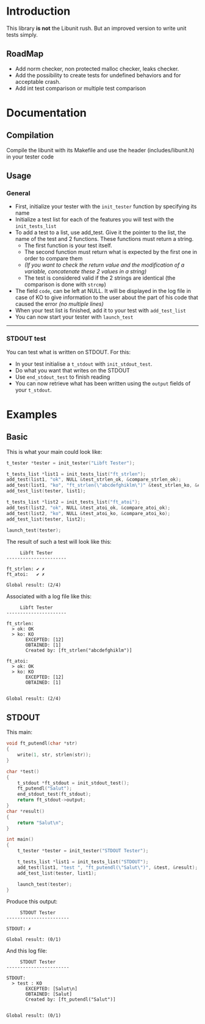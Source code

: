 # Introduction
This library **is not** the Libunit rush. But an improved version to write unit tests simply.
## RoadMap
- Add norm checker, non protected malloc checker, leaks checker.
- Add the possibility to create tests for undefined behaviors and for acceptable crash.
- Add int test comparison or multiple test comparison
# Documentation
## Compilation
Compile the libunit with its Makefile and use the header (includes/libunit.h) in your tester code
## Usage
### General
- First, initialize your tester with the `init_tester` function by specifying its name
- Initialize a test list for each of the features you will test with the `init_tests_list`
- To add a test to a list, use add_test. Give it the pointer to the list, the name of the test and 2 functions. These functions must return a string.
  - The first function is your test itself.
  - The second function must return what is expected by the first one in order to compare them
  - _(If you want to check the return value and the modification of a variable, concatenate these 2 values in a string)_
  - The test is considered valid if the 2 strings are identical (the comparison is done with `strcmp`)
- The field `code`, can be left at NULL. It will be displayed in the log file in case of KO to give information to the user about the part of his code that caused the error _(no multiple lines)_
- When your test list is finished, add it to your test with `add_test_list`
- You can now start your tester with `launch_test`
---
### STDOUT test
You can test what is written on STDOUT. For this:
- In your test initialise a `t_stdout` with `init_stdout_test`.
- Do what you want that writes on the STDOUT
- Use `end_stdout_test` to finish reading
- You can now retrieve what has been written using the `output` fields of your `t_stdout`.
# Examples
## Basic
This is what your main could look like:
```c
t_tester *tester = init_tester("Libft Tester");

t_tests_list *list1 = init_tests_list("ft_strlen");
add_test(list1, "ok", NULL &test_strlen_ok, &compare_strlen_ok);
add_test(list1, "ko", "ft_strlen(\"abcdefghiklm\")" &test_strlen_ko, &compare_strlen_ko);
add_test_list(tester, list1);

t_tests_list *list2 = init_tests_list("ft_atoi");
add_test(list2, "ok", NULL &test_atoi_ok, &compare_atoi_ok);
add_test(list2, "ko", NULL &test_atoi_ko, &compare_atoi_ko);
add_test_list(tester, list2);

launch_test(tester);
```
The result of such a test will look like this:
```
     Libft Tester     
----------------------

ft_strlen: ✔ ✗
ft_atoi:   ✔ ✗

Global result: (2/4)
```
Associated with a log file like this:
```
     Libft Tester     
----------------------

ft_strlen:
  > ok: OK
  > ko: KO
       EXCEPTED: [12]
       OBTAINED: [1]
	   Created by: [ft_strlen("abcdefghiklm")]

ft_atoi:
  > ok: OK
  > ko: KO
       EXCEPTED: [12]
       OBTAINED: [1]


Global result: (2/4)
```
## STDOUT
This main:
```c
void ft_putendl(char *str)
{
	write(1, str, strlen(str));
}

char *test()
{
	t_stdout *ft_stdout = init_stdout_test();
	ft_putendl("Salut");
	end_stdout_test(ft_stdout);
	return ft_stdout->output;
}
char *result()
{
	return "Salut\n";
}

int main()
{
	t_tester *tester = init_tester("STDOUT Tester");

	t_tests_list *list1 = init_tests_list("STDOUT");
	add_test(list1, "test ", "ft_putendl(\"Salut\")", &test, &result);
	add_test_list(tester, list1);

	launch_test(tester);
}
```
Produce this output:
```
     STDOUT Tester     
-----------------------

STDOUT: ✗

Global result: (0/1)
```
And this log file:
```
     STDOUT Tester     
-----------------------

STDOUT:
  > test : KO
       EXCEPTED: [Salut\n]
       OBTAINED: [Salut]
       Created by: [ft_putendl("Salut")]


Global result: (0/1)
```